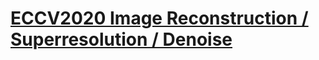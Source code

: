 # [ECCV2020 Image Reconstruction / Superresolution / Denoise](https://github.com/Kobaayyy/Awesome-ECCV2020-Low-Level-Vision)
